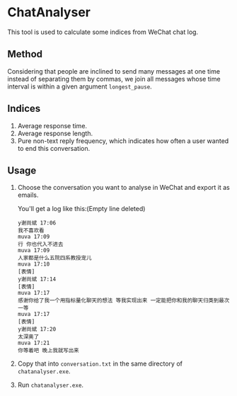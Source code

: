 # ChatAnalyser
This tool is used to calculate some indices from WeChat chat log.
## Method
Considering that people are inclined to send many messages at one time instead of separating them by commas, we join all messages whose time interval is within a given argument `longest_pause`.
## Indices
1. Average response time.
2. Average response length.
3. Pure non-text reply frequency, which indicates how often a user wanted to end this conversation.
## Usage
1. Choose the conversation you want to analyse in WeChat and export it as emails.

   You'll get a log like this:(Empty line deleted)
   ```
   y谢尚斌 17:06
   我不喜欢看
   muva 17:09
   行 你也代入不进去
   muva 17:09
   人家都是什么五院四系教授宠儿
   muva 17:10
   [表情]
   y谢尚斌 17:14
   [表情]
   muva 17:17
   感谢你给了我一个用指标量化聊天的想法 等我实现出来 一定能把你和我的聊天归类到最次一等
   muva 17:17
   [表情]
   y谢尚斌 17:20
   太深奥了
   muva 17:21
   你等着吧 晚上我就写出来
   ```
3. Copy that into `conversation.txt` in the same directory of `chatanalyser.exe`.
4. Run `chatanalyser.exe`.
